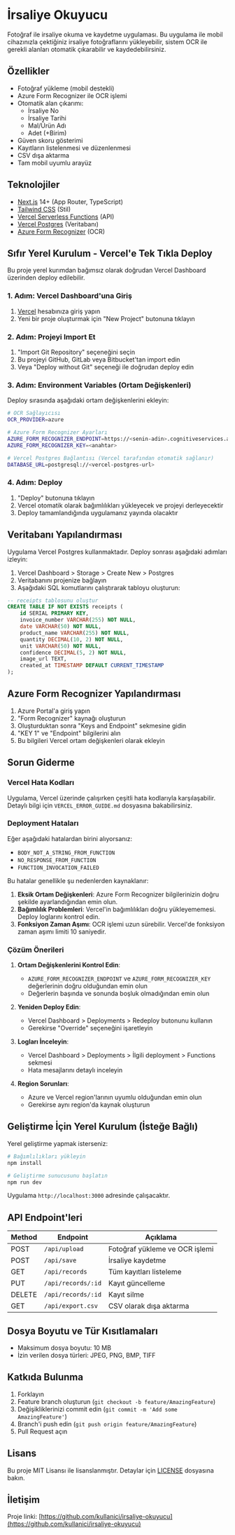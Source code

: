 # İrsaliye Okuyucu

Fotoğraf ile irsaliye okuma ve kaydetme uygulaması. Bu uygulama ile mobil cihazınızla çektiğiniz irsaliye fotoğraflarını yükleyebilir, sistem OCR ile gerekli alanları otomatik çıkarabilir ve kaydedebilirsiniz.

## Özellikler

- Fotoğraf yükleme (mobil destekli)
- Azure Form Recognizer ile OCR işlemi
- Otomatik alan çıkarımı:
  - İrsaliye No
  - İrsaliye Tarihi
  - Mal/Ürün Adı
  - Adet (+Birim)
- Güven skoru gösterimi
- Kayıtların listelenmesi ve düzenlenmesi
- CSV dışa aktarma
- Tam mobil uyumlu arayüz

## Teknolojiler

- [Next.js](https://nextjs.org/) 14+ (App Router, TypeScript)
- [Tailwind CSS](https://tailwindcss.com/) (Stil)
- [Vercel Serverless Functions](https://vercel.com/docs/concepts/functions/serverless-functions) (API)
- [Vercel Postgres](https://vercel.com/docs/storage/vercel-postgres) (Veritabanı)
- [Azure Form Recognizer](https://azure.microsoft.com/en-us/services/form-recognizer/) (OCR)

## Sıfır Yerel Kurulum - Vercel'e Tek Tıkla Deploy

Bu proje yerel kurımdan bağımsız olarak doğrudan Vercel Dashboard üzerinden deploy edilebilir.

### 1. Adım: Vercel Dashboard'una Giriş

1. [Vercel](https://vercel.com/) hesabınıza giriş yapın
2. Yeni bir proje oluşturmak için "New Project" butonuna tıklayın

### 2. Adım: Projeyi Import Et

1. "Import Git Repository" seçeneğini seçin
2. Bu projeyi GitHub, GitLab veya Bitbucket'tan import edin
3. Veya "Deploy without Git" seçeneği ile doğrudan deploy edin

### 3. Adım: Environment Variables (Ortam Değişkenleri)

Deploy sırasında aşağıdaki ortam değişkenlerini ekleyin:

```bash
# OCR Sağlayıcısı
OCR_PROVIDER=azure

# Azure Form Recognizer Ayarları
AZURE_FORM_RECOGNIZER_ENDPOINT=https://<senin-adin>.cognitiveservices.azure.com/
AZURE_FORM_RECOGNIZER_KEY=<anahtar>

# Vercel Postgres Bağlantısı (Vercel tarafından otomatik sağlanır)
DATABASE_URL=postgresql://<vercel-postgres-url>
```

### 4. Adım: Deploy

1. "Deploy" butonuna tıklayın
2. Vercel otomatik olarak bağımlılıkları yükleyecek ve projeyi derleyecektir
3. Deploy tamamlandığında uygulamanız yayında olacaktır

## Veritabanı Yapılandırması

Uygulama Vercel Postgres kullanmaktadır. Deploy sonrası aşağıdaki adımları izleyin:

1. Vercel Dashboard > Storage > Create New > Postgres
2. Veritabanını projenize bağlayın
3. Aşağıdaki SQL komutlarını çalıştırarak tabloyu oluşturun:

```sql
-- receipts tablosunu oluştur
CREATE TABLE IF NOT EXISTS receipts (
    id SERIAL PRIMARY KEY,
    invoice_number VARCHAR(255) NOT NULL,
    date VARCHAR(50) NOT NULL,
    product_name VARCHAR(255) NOT NULL,
    quantity DECIMAL(10, 2) NOT NULL,
    unit VARCHAR(50) NOT NULL,
    confidence DECIMAL(5, 2) NOT NULL,
    image_url TEXT,
    created_at TIMESTAMP DEFAULT CURRENT_TIMESTAMP
);
```

## Azure Form Recognizer Yapılandırması

1. Azure Portal'a giriş yapın
2. "Form Recognizer" kaynağı oluşturun
3. Oluşturduktan sonra "Keys and Endpoint" sekmesine gidin
4. "KEY 1" ve "Endpoint" bilgilerini alın
5. Bu bilgileri Vercel ortam değişkenleri olarak ekleyin

## Sorun Giderme

### Vercel Hata Kodları

Uygulama, Vercel üzerinde çalışırken çeşitli hata kodlarıyla karşılaşabilir. Detaylı bilgi için `VERCEL_ERROR_GUIDE.md` dosyasına bakabilirsiniz.

### Deployment Hataları

Eğer aşağıdaki hatalardan birini alıyorsanız:

- `BODY_NOT_A_STRING_FROM_FUNCTION`
- `NO_RESPONSE_FROM_FUNCTION`
- `FUNCTION_INVOCATION_FAILED`

Bu hatalar genellikle şu nedenlerden kaynaklanır:

1. **Eksik Ortam Değişkenleri**: Azure Form Recognizer bilgilerinizin doğru şekilde ayarlandığından emin olun.
2. **Bağımlılık Problemleri**: Vercel'in bağımlılıkları doğru yükleyememesi. Deploy loglarını kontrol edin.
3. **Fonksiyon Zaman Aşımı**: OCR işlemi uzun sürebilir. Vercel'de fonksiyon zaman aşımı limiti 10 saniyedir.

### Çözüm Önerileri

1. **Ortam Değişkenlerini Kontrol Edin**:
   - `AZURE_FORM_RECOGNIZER_ENDPOINT` ve `AZURE_FORM_RECOGNIZER_KEY` değerlerinin doğru olduğundan emin olun
   - Değerlerin başında ve sonunda boşluk olmadığından emin olun

2. **Yeniden Deploy Edin**:
   - Vercel Dashboard > Deployments > Redeploy butonunu kullanın
   - Gerekirse "Override" seçeneğini işaretleyin

3. **Logları İnceleyin**:
   - Vercel Dashboard > Deployments > İlgili deployment > Functions sekmesi
   - Hata mesajlarını detaylı inceleyin

4. **Region Sorunları**:
   - Azure ve Vercel region'larının uyumlu olduğundan emin olun
   - Gerekirse aynı region'da kaynak oluşturun

## Geliştirme İçin Yerel Kurulum (İsteğe Bağlı)

Yerel geliştirme yapmak isterseniz:

```bash
# Bağımlılıkları yükleyin
npm install

# Geliştirme sunucusunu başlatın
npm run dev
```

Uygulama `http://localhost:3000` adresinde çalışacaktır.

## API Endpoint'leri

| Method | Endpoint | Açıklama |
|--------|----------|----------|
| POST | `/api/upload` | Fotoğraf yükleme ve OCR işlemi |
| POST | `/api/save` | İrsaliye kaydetme |
| GET | `/api/records` | Tüm kayıtları listeleme |
| PUT | `/api/records/:id` | Kayıt güncelleme |
| DELETE | `/api/records/:id` | Kayıt silme |
| GET | `/api/export.csv` | CSV olarak dışa aktarma |

## Dosya Boyutu ve Tür Kısıtlamaları

- Maksimum dosya boyutu: 10 MB
- İzin verilen dosya türleri: JPEG, PNG, BMP, TIFF

## Katkıda Bulunma

1. Forklayın
2. Feature branch oluşturun (`git checkout -b feature/AmazingFeature`)
3. Değişikliklerinizi commit edin (`git commit -m 'Add some AmazingFeature'`)
4. Branch'i push edin (`git push origin feature/AmazingFeature`)
5. Pull Request açın

## Lisans

Bu proje MIT Lisansı ile lisanslanmıştır. Detaylar için [LICENSE](LICENSE) dosyasına bakın.

## İletişim

Proje linki: [https://github.com/kullanici/irsaliye-okuyucu](https://github.com/kullanici/irsaliye-okuyucu)